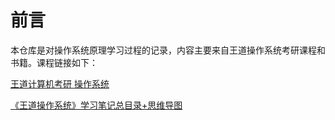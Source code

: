 # 前言



本仓库是对操作系统原理学习过程的记录，内容主要来自王道操作系统考研课程和书籍。课程链接如下：

[王道计算机考研 操作系统](https://www.bilibili.com/video/BV1YE411D7nH)

[《王道操作系统》学习笔记总目录+思维导图](https://blog.csdn.net/weixin_43914604/article/details/104415990)



























